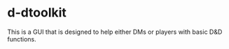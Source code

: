 # d-dtoolkit
This is a GUI that is designed to help either DMs or players with basic D&amp;D functions.
